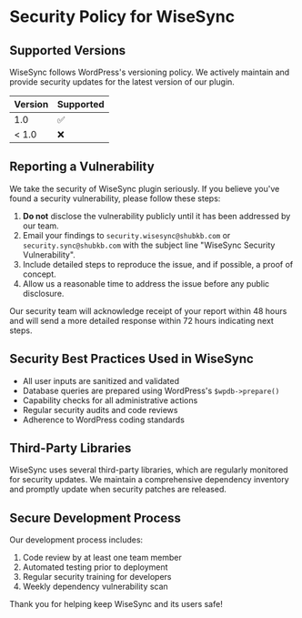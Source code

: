 # Security Policy for WiseSync

## Supported Versions

WiseSync follows WordPress's versioning policy. We actively maintain and provide security updates for the latest version of our plugin.

| Version | Supported          |
| ------- | ------------------ |
| 1.0     | :white_check_mark: |
| < 1.0   | :x:               |

## Reporting a Vulnerability

We take the security of WiseSync plugin seriously. If you believe you've found a security vulnerability, please follow these steps:

1. **Do not** disclose the vulnerability publicly until it has been addressed by our team.
2. Email your findings to `security.wisesync@shubkb.com` or `security.sync@shubkb.com` with the subject line "WiseSync Security Vulnerability".
3. Include detailed steps to reproduce the issue, and if possible, a proof of concept.
4. Allow us a reasonable time to address the issue before any public disclosure.

Our security team will acknowledge receipt of your report within 48 hours and will send a more detailed response within 72 hours indicating next steps.

## Security Best Practices Used in WiseSync

- All user inputs are sanitized and validated
- Database queries are prepared using WordPress's `$wpdb->prepare()`
- Capability checks for all administrative actions
- Regular security audits and code reviews
- Adherence to WordPress coding standards

## Third-Party Libraries

WiseSync uses several third-party libraries, which are regularly monitored for security updates. We maintain a comprehensive dependency inventory and promptly update when security patches are released.

## Secure Development Process

Our development process includes:

1. Code review by at least one team member
2. Automated testing prior to deployment
3. Regular security training for developers
4. Weekly dependency vulnerability scan

Thank you for helping keep WiseSync and its users safe!
